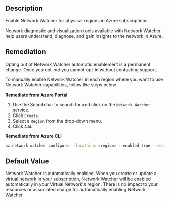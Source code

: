 ## Description

Enable Network Watcher for physical regions in Azure subscriptions.

Network diagnostic and visualization tools available with Network Watcher help users understand, diagnose, and gain insights to the network in Azure.

## Remediation

Opting out of Network Watcher automatic enablement is a permanent change. Once you opt-out you cannot opt-in without contacting support.

To manually enable Network Watcher in each region where you want to use Network Watcher capabilities, follow the steps below.

**Remediate from Azure Portal**

1. Use the Search bar to search for and click on the `Network Watcher` service.
2. Click `Create`.
3. Select a `Region` from the drop-down menu.
4. Click `Add`.

**Remediate from Azure CLI**

```bash
az network watcher configure --locations <region> --enabled true --resourcegroup <resource_group>
```

## Default Value

Network Watcher is automatically enabled. When you create or update a virtual network in your subscription, Network Watcher will be enabled automatically in your Virtual Network's region. There is no impact to your resources or associated charge for automatically enabling Network Watcher.

